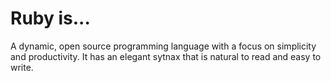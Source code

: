 # Ruby is...

A dynamic, open source programming language with a focus on simplicity and productivity. It has an elegant sytnax that is natural to read and easy to write.
